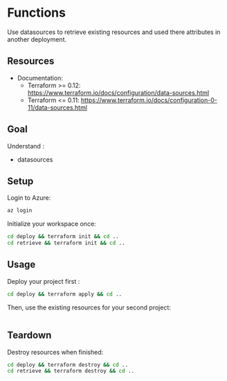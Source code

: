 # Functions
Use datasources to retrieve existing resources and used there attributes in another deployment.

## Resources
- Documentation: 
  - Terraform >= 0.12: https://www.terraform.io/docs/configuration/data-sources.html
  - Terraform <= 0.11: https://www.terraform.io/docs/configuration-0-11/data-sources.html

## Goal
Understand :
- datasources

## Setup
Login to Azure:
```bash
az login
```

Initialize your workspace once:
```bash
cd deploy && terraform init && cd ..
cd retrieve && terraform init && cd ..
```

## Usage
Deploy your project first :
```bash
cd deploy && terraform apply && cd ..
```

Then, use the existing resources for your second project:
```bash
```

## Teardown
Destroy resources when finished:
```bash
cd deploy && terraform destroy && cd ..
cd retrieve && terraform destroy && cd ..
```
